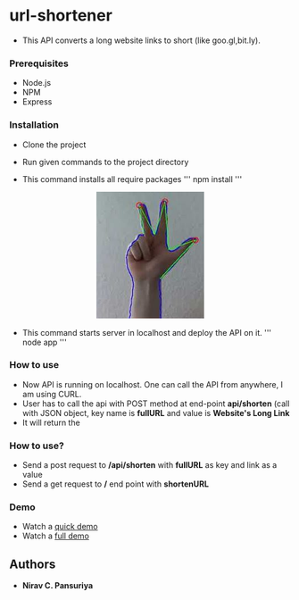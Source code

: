 # url-shortener

- This API converts a long website links to short (like goo.gl,bit.ly).
 

### Prerequisites

- Node.js
- NPM
- Express


### Installation

- Clone the project
- Run given commands to the project directory

- This command installs all require packages
'''
npm install
'''
<p align="center">
  <img src="https://github.com/niravpansuriya/smart-video--recording-with--gesture-detection/blob/master/3-fingures.JPG" title="Three Fingures Gesture">
</p>


- This command starts server in localhost and deploy the API on it.
'''
node app
'''

### How to use

- Now API is running on localhost. One can call the API from anywhere, I am using CURL.
- User has to call the api with POST method at end-point **api/shorten** (call with JSON object, key name is **fullURL** and value is **Website's Long Link**
- It will return the  


### How to use?

- Send a post request to **/api/shorten** with **fullURL** as key and link as a value
- Send a get request to **/** end point with **shortenURL**


### Demo

- Watch a [quick demo](https://drive.google.com/file/d/1X4Jkzv1MU37NBFuVUGwuuBEZYH0ey0Q4/view?t=08m29s)
- Watch a [full demo](https://drive.google.com/file/d/1X4Jkzv1MU37NBFuVUGwuuBEZYH0ey0Q4/view)


## Authors

* **Nirav C. Pansuriya** 
